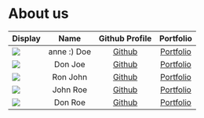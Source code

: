 # About us

Display |    Name     | Github Profile | Portfolio 
--------|:-----------:|:--------------:|:---------:
![](https://via.placeholder.com/100.png?text=Photo) | anne :) Doe | [Github](https://github.com/) | [Portfolio](docs/team/johndoe.md)
![](https://via.placeholder.com/100.png?text=Photo) |   Don Joe   | [Github](https://github.com/) | [Portfolio](docs/team/johndoe.md)
![](https://via.placeholder.com/100.png?text=Photo) |  Ron John   | [Github](https://github.com/) | [Portfolio](docs/team/johndoe.md)
![](https://via.placeholder.com/100.png?text=Photo) |  John Roe   | [Github](https://github.com/) | [Portfolio](docs/team/johndoe.md)
![](https://via.placeholder.com/100.png?text=Photo) |   Don Roe   | [Github](https://github.com/) | [Portfolio](docs/team/johndoe.md)

